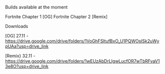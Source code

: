 Builds available at the moment 

Fortnite Chapter 1 [OG] 
Fortnite Chapter 2 [Remix]  


Downloads 

[OG] 27.11 - https://drive.google.com/drive/folders/1VoGhFSItufBxO_U1PQWOsISk2uWypUAa?usp=drive_link

[Remix} 32.11 - https://drive.google.com/drive/folders/1wEUzAbDrLIgwLucfOR7wTbRFvaV13e8O?usp=drive_link
